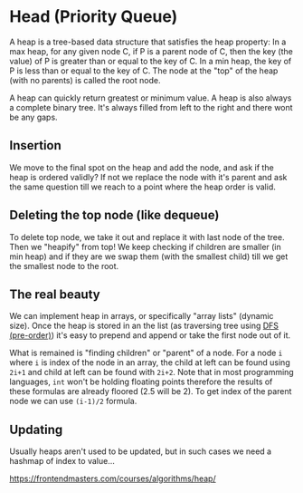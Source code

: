 # Head (Priority Queue)

A heap is a tree-based data structure that satisfies the heap property: In a max heap, for any given node C, if P is a parent node of C, then the key (the value) of P is greater than or equal to the key of C. In a min heap, the key of P is less than or equal to the key of C. The node at the "top" of the heap (with no parents) is called the root node. 

A heap can quickly return greatest or minimum value. A heap is also always a complete binary tree. It's always filled from left to the right and there wont be any gaps.

## Insertion

We move to the final spot on the heap and add the node, and ask if the heap is ordered validly? If not we replace the node with it's parent and ask the same question till we reach to a point where the heap order is valid.

## Deleting the top node (like dequeue)

To delete top node, we take it out and replace it with last node of the tree. Then we "heapify" from top! We keep checking if children are smaller (in min heap) and if they are we swap them (with the smallest child) till we get the smallest node to the root.

## The real beauty

We can implement heap in arrays, or specifically "array lists" (dynamic size). 
Once the heap is stored in an the list (as traversing tree using [DFS (pre-order)](https://github.com/sepgh/mini-dsa/blob/main/DS/trees/traversal.md#pre-order)) it's easy to prepend and append or take the first node out of it.

What is remained is "finding children" or "parent" of a node. For a node `i` where `i` is index of the node in an array, the child at left can be found using `2i+1` and child at left can be found with `2i+2`.
Note that in most programming languages, `int` won't be holding floating points therefore the results of these formulas are already floored (2.5 will be 2). To get index of the parent node we can use `(i-1)/2` formula.

## Updating

Usually heaps aren't used to be updated, but in such cases we need a hashmap of index to value...


https://frontendmasters.com/courses/algorithms/heap/


